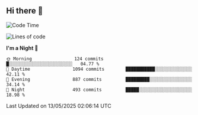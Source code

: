 ## Hi there 👋

<!--
**Wangmerlyn/Wangmerlyn** is a ✨ _special_ ✨ repository because its `README.md` (this file) appears on your GitHub profile.

Here are some ideas to get you started:

- 🔭 I’m currently working on ...
- 🌱 I’m currently learning ...
- 👯 I’m looking to collaborate on ...
- 🤔 I’m looking for help with ...
- 💬 Ask me about ...
- 📫 How to reach me: ...
- 😄 Pronouns: ...
- ⚡ Fun fact: ...
-->
<!--START_SECTION:waka-->
![Code Time](http://img.shields.io/badge/Code%20Time-286%20hrs%2029%20mins-blue)

![Lines of code](https://img.shields.io/badge/From%20Hello%20World%20I%27ve%20Written-12.2%20million%20lines%20of%20code-blue)

**I'm a Night 🦉** 

```text
🌞 Morning                124 commits         █░░░░░░░░░░░░░░░░░░░░░░░░   04.77 % 
🌆 Daytime                1094 commits        ███████████░░░░░░░░░░░░░░   42.11 % 
🌃 Evening                887 commits         █████████░░░░░░░░░░░░░░░░   34.14 % 
🌙 Night                  493 commits         █████░░░░░░░░░░░░░░░░░░░░   18.98 % 
```



 Last Updated on 13/05/2025 02:06:14 UTC
<!--END_SECTION:waka-->
